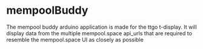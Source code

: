 # mempoolBuddy
The mempool buddy arduino application is made for the ttgo t-display. It will display data from the multiple mempool.space api_urls that are required to resemble the mempool.space UI as closely as possible
